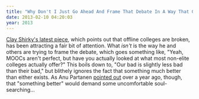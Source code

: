 ```yaml
---
title: "Why Don't I Just Go Ahead And Frame That Debate In A Way That Guarantees I'll Win?"
date: 2013-02-10 04:20:03
year: 2013
---
```

<p><a href="http://www.theawl.com/2013/02/how-to-save-college">Clay Shirky's latest piece</a>, which points out that offline colleges are broken, has been attracting a fair bit of attention. What <em>isn't</em> is the way he and others are trying to frame the debate, which goes something like, "Yeah, MOOCs aren't perfect, but have you actually looked at what most non-elite colleges actually offer?" This boils down to, "Our bad is slightly less bad than their bad," but blithely ignores the fact that something much better than either exists.  As Anu Partanen <a href="http://www.theatlantic.com/national/archive/2011/12/what-americans-keep-ignoring-about-finlands-school-success/250564/">pointed out</a> over a year ago, though, that "something better" would demand some uncomfortable soul-searching...</p>
